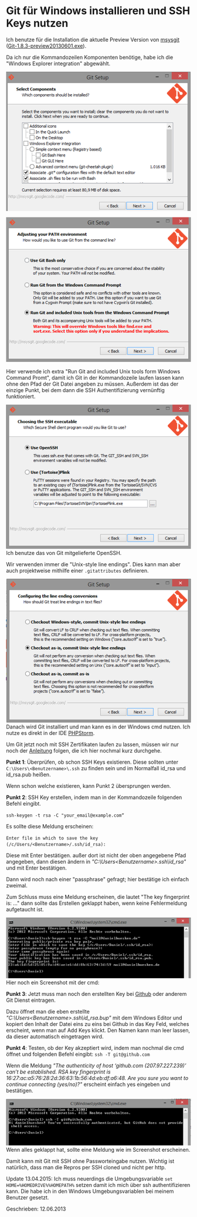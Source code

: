 # Git für Windows installieren und SSH Keys nutzen

Ich benutze für die Installation die aktuelle Preview Version von [msysgit](http://msysgit.github.io/) ([Git-1.8.3-preview20130601.exe](https://code.google.com/p/msysgit/downloads/detail?name=Git-1.8.3-preview20130601.exe&can=2&q=full+installer+official+git)).

Da ich nur die Kommandozeilen Komponenten benötige, habe ich die "Windows Explorer integration" abgewählt.

![Setup 1](./images/git-fuer-windows-1.png)

![Setup 2](./images/git-fuer-windows-2.png)

Hier verwende ich extra "Run Git and included Unix tools form Windows Command Promt", damit ich Git in der Kommandozeile laufen lassen kann ohne den Pfad der Git Datei angeben zu müssen. Außerdem ist das der einzige Punkt, bei dem dann die SSH Authentifizierung vernünftig funktioniert.

![Setup 3](./images/git-fuer-windows-3.png) 
Ich benutze das von Git mitgelieferte OpenSSH.

Wir verwenden immer die "Unix-style line endings". Dies kann man aber auch projektweise mithilfe einer `.gitattributes` definieren.

![Setup 4](./images/git-fuer-windows-4.png)
Danach wird Git installiert und man kann es in der Windows cmd nutzen. Ich nutze es direkt in der IDE [PHPStorm](http://www.jetbrains.com/phpstorm/).

Um Git jetzt noch mit SSH Zertifikaten laufen zu lassen, müssen wir nur noch der [Anleitung](https://help.github.com/articles/generating-ssh-key) folgen, die ich hier nochmal kurz durchgehe.

**Punkt 1**: Überprüfen, ob schon SSH Keys existieren. Diese sollten unter `C:\Users\<Benutzername>\.ssh` zu finden sein und im Normalfall id_rsa und id_rsa.pub heißen.

Wenn schon welche existieren, kann Punkt 2 übersprungen werden.

**Punkt 2**: SSH Key erstellen, indem man in der Kommandozeile folgenden Befehl eingibt.

`ssh-keygen -t rsa -C "your_email@example.com“`

Es sollte diese Meldung erscheinen:

`Enter file in which to save the key (/c/Users/<Benutzername>/.ssh/id_rsa):`

Diese mit Enter bestätigen. außer dort ist nicht der oben angegebene Pfad angegeben, dann diesen ändern in *"C:\Users\<Benutzername>\.ssh\id_rsa"* und mit Enter bestätigen.

Dann wird noch nach einer "passphrase" gefragt; hier bestätige ich einfach zweimal.

Zum Schluss muss eine Meldung erscheinen, die lautet "The key fingerprint is: …" dann sollte das Erstellen geklappt haben, wenn keine Fehlermeldung aufgetaucht ist.

![Setup 5](./images/git-fuer-windows-5.png)
Hier noch ein Screenshot mit der cmd:

**Punkt 3**: Jetzt muss man noch den erstellten Key bei [Github](https://github.com/settings/ssh) oder anderem Git Dienst eintragen.

Dazu öffnet man die eben erstellte *"C:\Users\<Benutzername>\.ssh\id_rsa.bup"* mit dem Windows Editor und kopiert den Inhalt der Datei eins zu eins bei Github in das Key Feld, welches erscheint, wenn man auf Add Keys klickt. Den Namen kann man leer lassen, da dieser automatisch eingetragen wird.

**Punkt 4**: Testen, ob der Key akzeptiert wird, indem man nochmal die cmd öffnet und folgenden Befehl eingibt: `ssh -T git@github.com`

Wenn die Meldung *"The authenticity of host ‘github.com (207.97.227.239)’ can’t be established. RSA key fingerprint is 16:27:ac:a5:76:28:2d:36:63:1b:56:4d:eb:df:a6:48. Are you sure you want to continue connecting (yes/no)?"* erscheint einfach yes eingeben und bestätigen.

![Setup 6](./images/git-fuer-windows-6.png)
Wenn alles geklappt hat, sollte eine Meldung wie im Screenshot erscheinen.

Damit kann mit Git mit SSH ohne Passworteingabe nutzen. Wichtig ist natürlich, dass man die Repros per SSH cloned und nicht per http.

Update 13.04.2015: Ich muss neuerdings die Umgebungsvariable `set HOME=%HOMEDRIVE%%HOMEPATH%` setzen damit ich mich über ssh authentifizieren kann. Die habe ich in den Windows Umgebungsvariablen bei meinem Benutzer gesetzt.

Geschrieben: 12.06.2013
